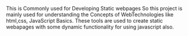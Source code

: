This is Commonly used for Developing Static webpages
So this project is mainly used for understanding the Concepts of WebTechnologies like html,css, JavaScript Basics.
These tools are used to create static webapages with some dynamic functionality for using javascript also.
